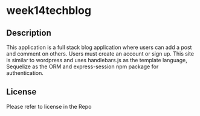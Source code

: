 # week14techblog


## Description


This application is a full stack blog application where users can add a post and comment on others. Users must create an account or sign up. This site is similar to wordpress and uses handlebars.js as the template language, Sequelize as the ORM and express-session npm package for authentication.

## License

Please refer to license in the Repo

